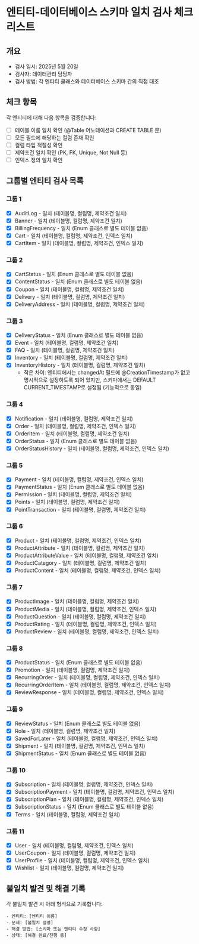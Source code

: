 # 엔티티-데이터베이스 스키마 일치 검사 체크리스트

## 개요
- 검사 일시: 2025년 5월 20일
- 검사자: 데이터관리 담당자
- 검사 방법: 각 엔티티 클래스와 데이터베이스 스키마 간의 직접 대조

## 체크 항목
각 엔티티에 대해 다음 항목을 검증합니다:
- [ ] 테이블 이름 일치 확인 (@Table 어노테이션과 CREATE TABLE 문)
- [ ] 모든 필드에 해당하는 컬럼 존재 확인
- [ ] 컬럼 타입 적절성 확인
- [ ] 제약조건 일치 확인 (PK, FK, Unique, Not Null 등)
- [ ] 인덱스 정의 일치 확인

## 그룹별 엔티티 검사 목록

### 그룹 1
- [x] AuditLog - 일치 (테이블명, 컬럼명, 제약조건 일치)
- [x] Banner - 일치 (테이블명, 컬럼명, 제약조건 일치)
- [x] BillingFrequency - 일치 (Enum 클래스로 별도 테이블 없음)
- [x] Cart - 일치 (테이블명, 컬럼명, 제약조건, 인덱스 일치)
- [x] CartItem - 일치 (테이블명, 컬럼명, 제약조건, 인덱스 일치)

### 그룹 2
- [x] CartStatus - 일치 (Enum 클래스로 별도 테이블 없음)
- [x] ContentStatus - 일치 (Enum 클래스로 별도 테이블 없음)
- [x] Coupon - 일치 (테이블명, 컬럼명, 제약조건 일치)
- [x] Delivery - 일치 (테이블명, 컬럼명, 제약조건 일치)
- [x] DeliveryAddress - 일치 (테이블명, 컬럼명, 제약조건 일치)

### 그룹 3
- [x] DeliveryStatus - 일치 (Enum 클래스로 별도 테이블 없음)
- [x] Event - 일치 (테이블명, 컬럼명, 제약조건 일치)
- [x] FAQ - 일치 (테이블명, 컬럼명, 제약조건 일치)
- [x] Inventory - 일치 (테이블명, 컬럼명, 제약조건 일치)
- [x] InventoryHistory - 일치 (테이블명, 컬럼명, 제약조건 일치)
  - 작은 차이: 엔티티에서는 changedAt 필드에 @CreationTimestamp가 없고 명시적으로 설정하도록 되어 있지만, 스키마에서는 DEFAULT CURRENT_TIMESTAMP로 설정됨 (기능적으로 동일)

### 그룹 4
- [x] Notification - 일치 (테이블명, 컬럼명, 제약조건 일치)
- [x] Order - 일치 (테이블명, 컬럼명, 제약조건, 인덱스 일치)
- [x] OrderItem - 일치 (테이블명, 컬럼명, 제약조건 일치)
- [x] OrderStatus - 일치 (Enum 클래스로 별도 테이블 없음)
- [x] OrderStatusHistory - 일치 (테이블명, 컬럼명, 제약조건, 인덱스 일치)

### 그룹 5
- [x] Payment - 일치 (테이블명, 컬럼명, 제약조건, 인덱스 일치)
- [x] PaymentStatus - 일치 (Enum 클래스로 별도 테이블 없음)
- [x] Permission - 일치 (테이블명, 컬럼명, 제약조건 일치)
- [x] Points - 일치 (테이블명, 컬럼명, 제약조건 일치)
- [x] PointTransaction - 일치 (테이블명, 컬럼명, 제약조건 일치)

### 그룹 6
- [x] Product - 일치 (테이블명, 컬럼명, 제약조건, 인덱스 일치)
- [x] ProductAttribute - 일치 (테이블명, 컬럼명, 제약조건 일치)
- [x] ProductAttributeValue - 일치 (테이블명, 컬럼명, 제약조건 일치)
- [x] ProductCategory - 일치 (테이블명, 컬럼명, 제약조건 일치)
- [x] ProductContent - 일치 (테이블명, 컬럼명, 제약조건, 인덱스 일치)

### 그룹 7
- [x] ProductImage - 일치 (테이블명, 컬럼명, 제약조건 일치)
- [x] ProductMedia - 일치 (테이블명, 컬럼명, 제약조건, 인덱스 일치)
- [x] ProductQuestion - 일치 (테이블명, 컬럼명, 제약조건 일치)
- [x] ProductRating - 일치 (테이블명, 컬럼명, 제약조건, 인덱스 일치)
- [x] ProductReview - 일치 (테이블명, 컬럼명, 제약조건, 인덱스 일치)

### 그룹 8
- [x] ProductStatus - 일치 (Enum 클래스로 별도 테이블 없음)
- [x] Promotion - 일치 (테이블명, 컬럼명, 제약조건 일치)
- [x] RecurringOrder - 일치 (테이블명, 컬럼명, 제약조건, 인덱스 일치)
- [x] RecurringOrderItem - 일치 (테이블명, 컬럼명, 제약조건, 인덱스 일치)
- [x] ReviewResponse - 일치 (테이블명, 컬럼명, 제약조건, 인덱스 일치)

### 그룹 9
- [x] ReviewStatus - 일치 (Enum 클래스로 별도 테이블 없음)
- [x] Role - 일치 (테이블명, 컬럼명, 제약조건 일치)
- [x] SavedForLater - 일치 (테이블명, 컬럼명, 제약조건, 인덱스 일치)
- [x] Shipment - 일치 (테이블명, 컬럼명, 제약조건, 인덱스 일치)
- [x] ShipmentStatus - 일치 (Enum 클래스로 별도 테이블 없음)

### 그룹 10
- [x] Subscription - 일치 (테이블명, 컬럼명, 제약조건, 인덱스 일치)
- [x] SubscriptionPayment - 일치 (테이블명, 컬럼명, 제약조건, 인덱스 일치)
- [x] SubscriptionPlan - 일치 (테이블명, 컬럼명, 제약조건, 인덱스 일치)
- [x] SubscriptionStatus - 일치 (Enum 클래스로 별도 테이블 없음)
- [x] Terms - 일치 (테이블명, 컬럼명, 제약조건 일치)

### 그룹 11
- [x] User - 일치 (테이블명, 컬럼명, 제약조건, 인덱스 일치)
- [x] UserCoupon - 일치 (테이블명, 컬럼명, 제약조건 일치)
- [x] UserProfile - 일치 (테이블명, 컬럼명, 제약조건, 인덱스 일치)
- [x] Wishlist - 일치 (테이블명, 컬럼명, 제약조건 일치)

## 불일치 발견 및 해결 기록
각 불일치 발견 시 아래 형식으로 기록합니다:
```
- 엔티티: [엔티티 이름]
- 문제: [불일치 설명]
- 해결 방법: [스키마 또는 엔티티 수정 사항]
- 상태: [해결 완료/진행 중]
```

